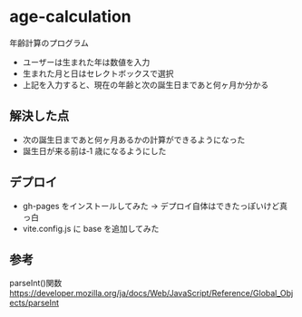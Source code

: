 # age-calculation

年齢計算のプログラム

- ユーザーは生まれた年は数値を入力
- 生まれた月と日はセレクトボックスで選択
- 上記を入力すると、現在の年齢と次の誕生日まであと何ヶ月か分かる

## 解決した点

- 次の誕生日まであと何ヶ月あるかの計算ができるようになった
- 誕生日が来る前は‐1 歳になるようにした

## デプロイ

- gh-pages をインストールしてみた → デプロイ自体はできたっぽいけど真っ白
- vite.config.js に base を追加してみた

## 参考

parseInt()関数 https://developer.mozilla.org/ja/docs/Web/JavaScript/Reference/Global_Objects/parseInt
